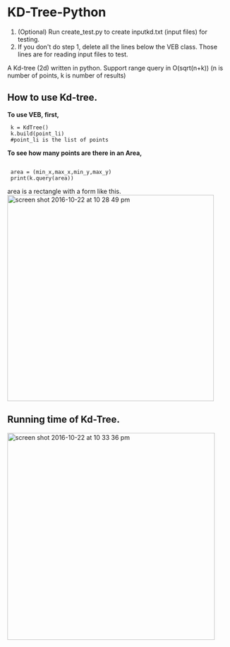 # KD-Tree-Python


1) (Optional) Run create_test.py to create inputkd.txt (input files) for testing. <br />
2) If you don't do step 1, delete all the lines below the VEB class. Those lines are for reading input files to test.

A Kd-tree (2d) written in python.
Support range query in O(sqrt(n+k)) (n is number of points, k is number of results)

## How to use Kd-tree.
**To use VEB, first,**
```
 k = KdTree()
 k.build(point_li)
 #point_li is the list of points
```


**To see how many points are there in an Area,**
```

 area = (min_x,max_x,min_y,max_y)
 print(k.query(area))
```
area is a rectangle with a form like this.
<img width="468" alt="screen shot 2016-10-22 at 10 28 49 pm" src="https://cloud.githubusercontent.com/assets/17826527/19619296/1838f442-98a7-11e6-8e23-c2c9ce4c2363.png">



## Running time of Kd-Tree.

<img width="470" alt="screen shot 2016-10-22 at 10 33 36 pm" src="https://cloud.githubusercontent.com/assets/17826527/19619316/9c0ba7c4-98a7-11e6-83c2-8d1edf2a95a3.png">

